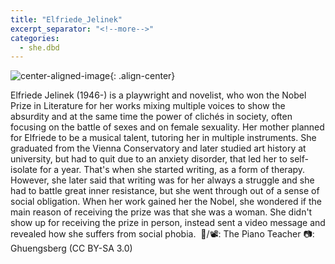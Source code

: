 ```yaml
---
title: "Elfriede_Jelinek"
excerpt_separator: "<!--more-->"
categories:
  - she.dbd
---
```



![center-aligned-image](https://cdn.pixabay.com/photo/2020/10/26/16/56/man-5687861_1280.png){: .align-center}


Elfriede Jelinek (1946-) is a playwright and novelist, who won the Nobel Prize in Literature for her works mixing multiple voices to show the absurdity and at the same time the power of clichés in society, often focusing on the battle of sexes and on female sexuality. Her mother planned for Elfriede to be a musical talent, tutoring her in multiple instruments. She graduated from the Vienna Conservatory and later studied art history at university, but had to quit due to an anxiety disorder, that led her to self-isolate for a year. That's when she started writing, as a form of therapy. However, she later said that writing was for her always a struggle and she had to battle great inner resistance, but she went through out of a sense of social obligation. When her work gained her the Nobel, she wondered if the main reason of receiving the prize was that she was a woman. She didn't show up for receiving the prize in person, instead sent a video message and revealed how she suffers from social phobia.⁠
⁠
📕/📽️: The Piano Teacher⁠
📷: Ghuengsberg (CC BY-SA 3.0)⁠

